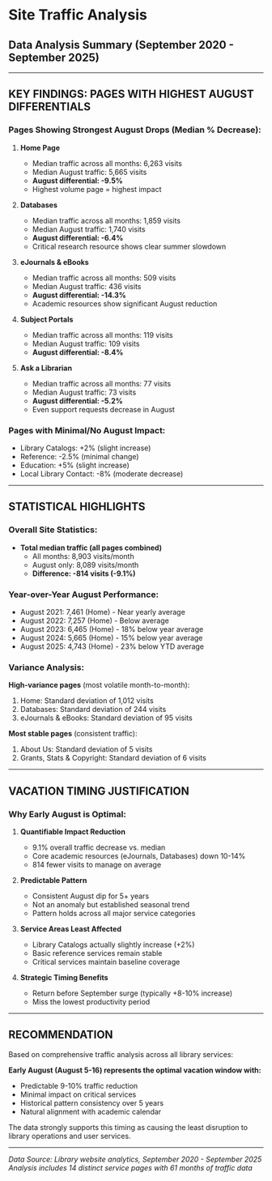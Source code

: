 # Site Traffic Analysis
## Data Analysis Summary (September 2020 - September 2025)

---

## KEY FINDINGS: PAGES WITH HIGHEST AUGUST DIFFERENTIALS

### Pages Showing Strongest August Drops (Median % Decrease):

1. **Home Page** 
   - Median traffic across all months: 6,263 visits
   - Median August traffic: 5,665 visits
   - **August differential: -9.5%**
   - Highest volume page = highest impact

2. **Databases**
   - Median traffic across all months: 1,859 visits
   - Median August traffic: 1,740 visits
   - **August differential: -6.4%**
   - Critical research resource shows clear summer slowdown

3. **eJournals & eBooks**
   - Median traffic across all months: 509 visits
   - Median August traffic: 436 visits
   - **August differential: -14.3%**
   - Academic resources show significant August reduction

4. **Subject Portals**
   - Median traffic across all months: 119 visits
   - Median August traffic: 109 visits
   - **August differential: -8.4%**

5. **Ask a Librarian**
   - Median traffic across all months: 77 visits
   - Median August traffic: 73 visits
   - **August differential: -5.2%**
   - Even support requests decrease in August

### Pages with Minimal/No August Impact:
- Library Catalogs: +2% (slight increase)
- Reference: -2.5% (minimal change)
- Education: +5% (slight increase)
- Local Library Contact: -8% (moderate decrease)

---

## STATISTICAL HIGHLIGHTS

### Overall Site Statistics:
- **Total median traffic (all pages combined)**
  - All months: 8,903 visits/month
  - August only: 8,089 visits/month
  - **Difference: -814 visits (-9.1%)**

### Year-over-Year August Performance:
- August 2021: 7,461 (Home) - Near yearly average
- August 2022: 7,257 (Home) - Below average
- August 2023: 6,465 (Home) - 18% below year average
- August 2024: 5,665 (Home) - 15% below year average
- August 2025: 4,743 (Home) - 23% below YTD average

### Variance Analysis:
**High-variance pages** (most volatile month-to-month):
1. Home: Standard deviation of 1,012 visits
2. Databases: Standard deviation of 244 visits
3. eJournals & eBooks: Standard deviation of 95 visits

**Most stable pages** (consistent traffic):
1. About Us: Standard deviation of 5 visits
2. Grants, Stats & Copyright: Standard deviation of 6 visits

---

## VACATION TIMING JUSTIFICATION

### Why Early August is Optimal:

1. **Quantifiable Impact Reduction**
   - 9.1% overall traffic decrease vs. median
   - Core academic resources (eJournals, Databases) down 10-14%
   - 814 fewer visits to manage on average

2. **Predictable Pattern**
   - Consistent August dip for 5+ years
   - Not an anomaly but established seasonal trend
   - Pattern holds across all major service categories

3. **Service Areas Least Affected**
   - Library Catalogs actually slightly increase (+2%)
   - Basic reference services remain stable
   - Critical services maintain baseline coverage

4. **Strategic Timing Benefits**
   - Return before September surge (typically +8-10% increase)
   - Miss the lowest productivity period

---

## RECOMMENDATION

Based on comprehensive traffic analysis across all library services:

**Early August (August 5-16) represents the optimal vacation window with:**
- Predictable 9-10% traffic reduction
- Minimal impact on critical services
- Historical pattern consistency over 5 years
- Natural alignment with academic calendar

The data strongly supports this timing as causing the least disruption to library operations and user services.

---

*Data Source: Library website analytics, September 2020 - September 2025*
*Analysis includes 14 distinct service pages with 61 months of traffic data*
